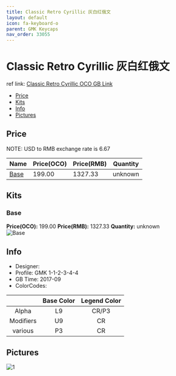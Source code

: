 ```yaml
---
title: Classic Retro Cyrillic 灰白红俄文
layout: default
icon: fa-keyboard-o
parent: GMK Keycaps
nav_order: 33055
---
```


# Classic Retro Cyrillic 灰白红俄文

ref link: [Classic Retro Cyrillic OCO GB Link](https://www.originativeco.com/products/classic-retro-cyrillic)

* [Price](#price)
* [Kits](#kits)
* [Info](#info)
* [Pictures](#pictures)


## Price  
NOTE: USD to RMB exchange rate is 6.67

| Name          | Price(OCO)    |  Price(RMB) | Quantity |
| ------------- | ------------ |  ---------- | -------- |
|[Base](#base)|199.00|1327.33|unknown|


## Kits
### Base
**Price(OCO):** 199.00    **Price(RMB):** 1327.33    **Quantity:** unknown  
<img src="{{ 'assets/images/gmk-keycaps/classicretrocyrillic/kits_pics/base.png' | relative_url }}" alt="Base" class="image featured">


## Info
* Designer: 
* Profile: GMK 1-1-2-3-4-4
* GB Time: 2017-09
* ColorCodes: 

| |Base Color     | Legend Color
| :-------------: | :-------------: | :------------:
|Alpha|L9|CR/P3
|Modifiers|U9|CR
|various|P3|CR


## Pictures
<img src="{{ 'assets/images/gmk-keycaps/classicretrocyrillic/rendering_pics/1.jpg' | relative_url }}" alt="1" class="image featured">
